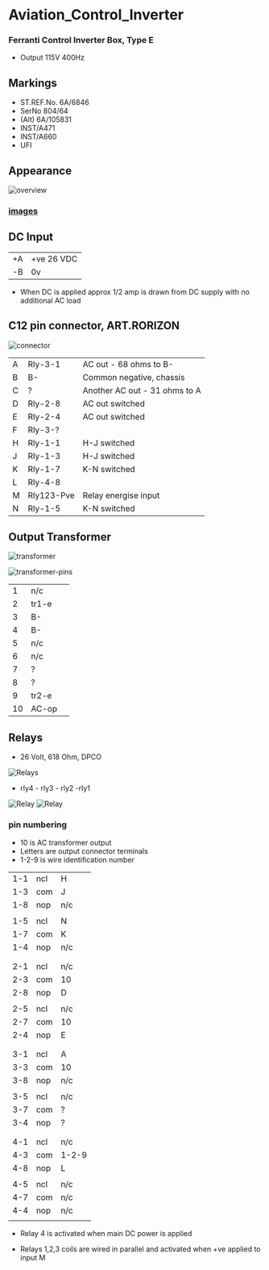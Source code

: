 # Aviation_Control_Inverter
### Ferranti Control Inverter Box, Type E 

 * Output 115V 400Hz

## Markings

 * ST.REF.No. 6A/6846
 * SerNo 804/64
 * (Alt) 6A/105831
 * INST/A471
 * INST/A660
 * UFI

## Appearance
![overview](./images/IMG_20231005_200845.jpg) 

### [images](./images/README.md)

## DC Input 

|     |           |
|-----|-----------|
| +A  | +ve 26 VDC|
| -B  | 0v        |

 * When DC is applied approx 1/2 amp is drawn from DC supply with no additional AC load

## C12 pin connector, ART.RORIZON
![connector](./images/IMG_20231007_094204_small.jpg)

|   |          |                             |
|---|----------|-----------------------------|
| A |Rly-3-1   |AC out - 68 ohms to B-       |
| B |B-        |Common negative, chassis     |
| C |?         |Another AC out - 31 ohms to A|
| D |Rly-2-8   |AC out switched              |
| E |Rly-2-4   |AC out switched              |
| F |Rly-3-?   |                             |
| H |Rly-1-1   |H-J switched                 |
| J |Rly-1-3   |H-J switched                 |
| K |Rly-1-7   |K-N switched                 |
| L |Rly-4-8   |                             |
| M |Rly123-Pve|Relay energise input         |
| N |Rly-1-5   |K-N switched                 |


## Output Transformer

![transformer](./images/IMG_20231005_214843.jpg)

![transformer-pins](./images/IMG_20231007_103241.jpg)

|   |      |     |
|---|------|-----|
| 1 | n/c  |     |
| 2 | tr1-e|     |
| 3 | B-   |     |
| 4 | B-   |     |
| 5 | n/c  |     |
| 6 | n/c  |     |
| 7 | ?    |     |
| 8 | ?    |     |
| 9 | tr2-e|     |
|10 | AC-op|     |


## Relays

 * 26 Volt,  618 Ohm,  DPCO

![Relays](./images/IMG_20231007_103348.jpg)

 * rly4 - rly3 - rly2 -rly1

![Relay](./images/Relay.jpg) ![Relay](./images/RelayPins.jpg)

### pin numbering

 * 10 is AC transformer output
 * Letters are output connector terminals
 * 1-2-9 is wire identification number

|    |    |      |
|----|----|------|
| 1-1|ncl | H    |
| 1-3|com | J    |
| 1-8|nop | n/c  |
|    |    |      |
| 1-5|ncl | N    |
| 1-7|com | K    |
| 1-4|nop | n/c  |
|    |    |      |
|    |    |      |
| 2-1|ncl | n/c  |
| 2-3|com | 10   |
| 2-8|nop | D    |
|    |    |      |
| 2-5|ncl | n/c  |
| 2-7|com | 10   |
| 2-4|nop | E    |
|    |    |      |
|    |    |      |
| 3-1|ncl | A    |
| 3-3|com | 10   |
| 3-8|nop | n/c  |
|    |    |      |
| 3-5|ncl | n/c  |
| 3-7|com |  ?   |
| 3-4|nop |  ?   |
|    |    |      |
|    |    |      |
| 4-1|ncl | n/c  |
| 4-3|com | 1-2-9|
| 4-8|nop | L    |
|    |    |      |
| 4-5|ncl | n/c  |
| 4-7|com | n/c  |
| 4-4|nop | n/c  |
|    |    |      |


 * Relay 4 is activated when main DC power is applied

 * Relays 1,2,3 coils are wired in parallel and activated when +ve applied to input M



